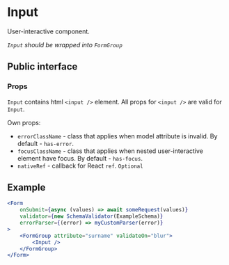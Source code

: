 # Input

User-interactive component.

*`Input` should be wrapped into `FormGroup`*

## Public interface

### Props

`Input` contains html `<input />` element. All props for `<input />` are valid for `Input`.

Own props:
 - `errorClassName` - class that applies when model attribute is invalid. By default - `has-error`.
 - `focusClassName` - class that applies when nested user-interactive element have focus. By default - `has-focus`.
 - `nativeRef` - callback for React `ref`. `Optional`

## Example

```jsx
<Form 
    onSubmit={async (values) => await someRequest(values)}
    validator={new SchemaValidator(ExampleSchema)}
    errorParser={(error) => myCustomParser(error)}
>
    <FormGroup attribute="surname" validateOn="blur">
        <Input />
    </FormGroup>
</Form>
```